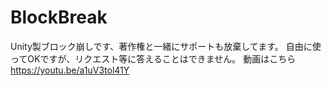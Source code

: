 # BlockBreak
Unity製ブロック崩しです、著作権と一緒にサポートも放棄してます。
自由に使ってOKですが、リクエスト等に答えることはできません。
動画はこちら
https://youtu.be/a1uV3tol41Y
